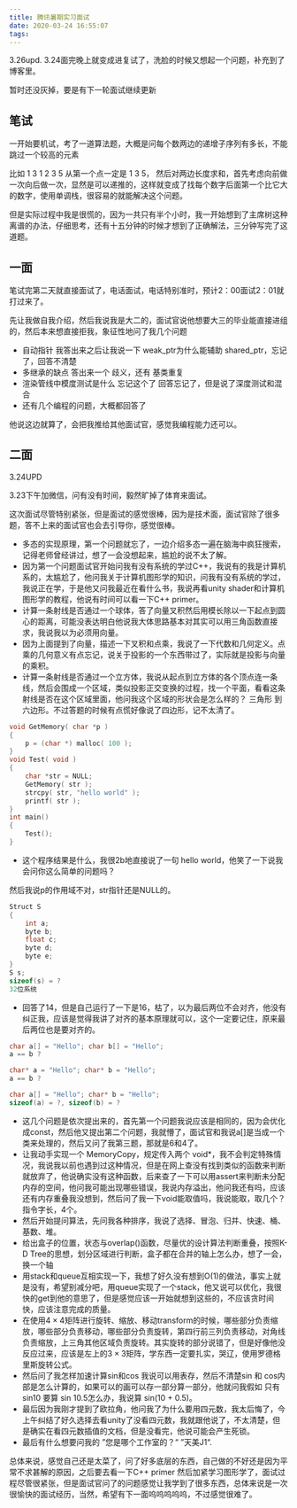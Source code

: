 ```yaml
---
title: 腾讯暑期实习面试
date: 2020-03-24 16:55:07
tags:
---
```


3.26upd. 3.24面完晚上就变成进复试了，洗脸的时候又想起一个问题，补充到了博客里。

暂时还没灰掉，要是有下一轮面试继续更新

## 笔试

一开始要机试，考了一道算法题，大概是问每个数两边的递增子序列有多长，不能跳过一个较高的元素

比如 1 3 1 2 3 5 从第一个点一定是 1 3 5， 然后对两边长度求和，首先考虑向前做一次向后做一次，显然是可以递推的，这样就变成了找每个数字后面第一个比它大的数字，使用单调栈，很容易的就能解决这个问题。

但是实际过程中我是很慌的，因为一共只有半个小时，我一开始想到了主席树这种离谱的办法，仔细思考，还有十五分钟的时候才想到了正确解法，三分钟写完了这道题。



## 一面

笔试完第二天就直接面试了，电话面试，电话特别准时，预计2：00面试2：01就打过来了。

先让我做自我介绍，然后我说我是大二的，面试官说他想要大三的毕业能直接进组的，然后本来想直接拒我，象征性地问了我几个问题

+ 自动指针 我答出来之后让我说一下 weak_ptr为什么能辅助 shared_ptr，忘记了，回答不清楚
+ 多继承的缺点 答出来一个 歧义，还有 基类重复
+ 渲染管线中模度测试是什么  忘记这个了 回答忘记了，但是说了深度测试和混合
+ 还有几个编程的问题，大概都回答了

他说这边就算了，会把我推给其他面试官，感觉我编程能力还可以。

## 二面

3.24UPD

3.23下午加微信，问有没有时间，毅然旷掉了体育来面试。

这次面试尽管特别紧张，但是面试的感觉很棒，因为是技术面，面试官除了很多题，答不上来的面试官也会去引导你，感觉很棒。

+ 多态的实现原理，第一个问题就忘了，一边介绍多态一遍在脑海中疯狂搜索，记得老师曾经讲过，想了一会没想起来，尴尬的说不太了解。
+ 因为第一个问题面试官开始问我有没有系统的学过C++，我说有的我是计算机系的，太尴尬了，他问我关于计算机图形学的知识，问我有没有系统的学过，我说正在学，于是他又问我最近在看什么书，我说再看unity shader和计算机图形学的教程，他说有时间可以看一下C++ primer。
+ 计算一条射线是否通过一个球体，答了向量叉积然后用模长除以一下起点到圆心的距离，可能没表达明白他说我大体思路基本对其实可以用三角函数直接求，我说我以为必须用向量。
+ 因为上面提到了向量，描述一下叉积和点乘，我说了一下代数和几何定义。点乘的几何意义有点忘记，说关于投影的一个东西带过了，实际就是投影与向量的乘积。
+ 计算一条射线是否通过一个立方体，我说从起点到立方体的各个顶点连一条线，然后会围成一个区域，类似投影正交变换的过程，找一个平面，看看这条射线是否在这个区域里面，他问我这个区域的形状会是怎么样的？ 三角形 到 六边形。不过答题的时候有点慌好像说了四边形，记不太清了。

``` cpp
void GetMemory( char *p )
{
    p = (char *) malloc( 100 );
}
void Test( void )
{
    char *str = NULL;
    GetMemory( str );
    strcpy( str, "hello world" );
    printf( str );
}
int main() 
{
    Test();
}
```

+ 这个程序结果是什么，我很2b地直接说了一句 hello world，他笑了一下说我会问你这么简单的问题吗？

然后我说p的作用域不对，str指针还是NULL的。

```cpp
Struct S
{ 
    int a;
    byte b;
    float c;
    byte d;
    byte e;
}
S s;
sizeof(s) = ?
32位系统
```

+ 回答了14，但是自己运行了一下是16，枯了，以为最后两位不会对齐，他没有纠正我，应该是觉得我讲了对齐的基本原理就可以，这个一定要记住，原来最后两位也是要对齐的。

```cpp
char a[] = "Hello"; char b[] = "Hello";
a == b ?

char* a = "Hello"; char* b = "Hello";
a == b ?

char a[] = "Hello"; char* b = "Hello"; 
sizeof(a) = ?, sizeof(b) = ?
```

+ 这几个问题是依次提出来的，首先第一个问题我说应该是相同的，因为会优化成const，然后他又提出第二个问题，我就懵了，面试官和我说a[]是当成一个类来处理的，然后又问了我第三题，那就是6和4了。
+ 让我动手实现一个 MemoryCopy，规定传入两个 void*，我不会判定特殊情况，我说我以前也遇到过这种情况，但是在网上查没有找到类似的函数来判断就放弃了，他说确实没有这种函数，后来查了一下可以用assert来判断未分配内存的空间，他问我可能出现哪些错误，我说内存溢出，他问我还有吗，应该还有内存重叠我没想到，然后问了我一下void能取值吗，我说能取，取几个？指令字长，4个。
+ 然后开始提问算法，先问我各种排序，我说了选择、冒泡、归并、快速、桶、基数、堆。
+ 给出盒子的位置，状态与overlap()函数，尽量优的设计算法判断重叠，按照K-D Tree的思想，划分区域进行判断，盒子都在合并的轴上怎么办，想了一会，换一个轴
+ 用stack和queue互相实现一下，我想了好久没有想到O(1)的做法，事实上就是没有，希望别减分吧，用queue实现了一个stack，他又说可以优化，我很快的get到他的意思了，但是感觉应该一开始就想到这些的，不应该贪时间快，应该注意完成的质量。
+ 在使用$4\times4$矩阵进行旋转、缩放、移动transform的时候，哪些部分负责缩放，哪些部分负责移动，哪些部分负责旋转，第四行前三列负责移动，对角线负责缩放，上三角其他区域负责旋转。其实旋转的部分说错了，但是好像他没反应过来，应该是左上的$3\times3$矩阵，学东西一定要扎实，哭辽，使用罗德格里斯旋转公式。
+ 然后问了我怎样加速计算sin和cos 我说可以用表存，然后不清楚sin 和 cos内部是怎么计算的，如果可以的画可以存一部分算一部分，他就问我假如 只有 sin10 要算 sin 10.5怎么办，我说算 sin(10 + 0.5)。
+ 最后因为我刚才提到了欧拉角，他问我了为什么要用四元数，我太后悔了，今上午纠结了好久选择去看unity了没看四元数，我就跟他说了，不太清楚，但是确实在看四元数插值的文档，但是没看完，他说可能会产生死锁。
+ 最后有什么想要问我的 ”您是哪个工作室的？“ ”天美J1“.

总体来说，感觉自己还是太菜了，问了好多底层的东西，自己做的不好还是因为平常不求甚解的原因，之后要去看一下C++ primer 然后加紧学习图形学了，面试过程尽管很紧张，但是面试官问了的问题感觉让我学到了很多东西，总体来说是一次很愉快的面试经历，当然，希望有下一面呜呜呜呜呜，不过感觉很难了。